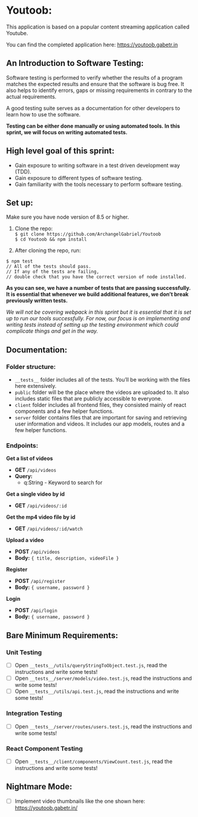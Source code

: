 # Youtoob: 
This application is based on a popular content streaming application called Youtube.    
    
You can find the completed application here: https://youtoob.gabetr.in

## An Introduction to Software Testing:

Software testing is performed to verify whether the results of a program matches the expected results 
and ensure that the software is bug free. It also helps to identify errors, gaps or missing 
requirements in contrary to the actual requirements. 

A good testing suite serves as a documentation for other developers to learn how to use the software. 

**Testing can be either done manually or using automated tools. In this sprint, we will focus on writing automated tests.**

## High level goal of this sprint:
- Gain exposure to writing software in a test driven development way (TDD).
- Gain exposure to different types of software testing.
- Gain familiarity with the tools necessary to perform software testing.

## Set up:
Make sure you have node version of 8.5 or higher.    
1. Clone the repo:    
`$ git clone https://github.com/ArchangelGabriel/Youtoob`    
`$ cd Youtoob && npm install`    

2. After cloning the repo, run:    
```
$ npm test
// All of the tests should pass.
// If any of the tests are failing, 
// double check that you have the correct version of node installed.
```
    
**As you can see, we have a number of tests that are passing successfully. 
It is essential that whenever we build additional features, we don’t break previously written tests.**
    
*We will not be covering webpack in this sprint but it is essential that it is set up to run our tools successfully. 
For now, our focus is on implementing and writing tests instead of setting up the testing environment which could 
complicate things and get in the way.*

## Documentation:

### Folder structure:
- `__tests__` folder includes all of the tests. You’ll be working with the files here extensively.
- `public` folder will be the place where the videos are uploaded to. It also includes static files that are publicly accessible to everyone.
- `client` folder includes all frontend files, they consisted mainly of react components and a few helper functions.
- `server` folder contains files that are important for saving and retrieving user information and videos. It includes our app models, routes and a few helper functions.

### Endpoints:
**Get a list of videos**    
* **GET** `/api/videos`    
* **Query:**
  * q:String - Keyword to search for    
  
**Get a single video by id**    
* **GET** `/api/videos/:id`    
    
**Get the mp4 video file by id**    
* **GET** `/api/videos/:id/watch`    
    
**Upload a video**    
* **POST** `/api/videos`    
* **Body:** `{ title, description, videoFile }`
     
**Register**    
* **POST** `/api/register`    
* **Body:** `{ username, password }`
     
**Login**    
* **POST** `/api/login`    
* **Body:** `{ username, password }`
     
## Bare Minimum Requirements:
    
### Unit Testing
- [ ] Open `__tests__/utils/queryStringToObject.test.js`, read the instructions and write some tests!
- [ ] Open `__tests__/server/models/video.test.js`, read the instructions and write some tests!
- [ ] Open `__tests__/utils/api.test.js`, read the instructions and write some tests!
    
### Integration Testing
- [ ] Open `__tests__/server/routes/users.test.js`, read the instructions and write some tests!
    
### React Component Testing
- [ ] Open `__tests__/client/components/ViewCount.test.js`, read the instructions and write some tests!
    
## Nightmare Mode:
- [ ] Implement video thumbnails like the one shown here: https://youtoob.gabetr.in/
